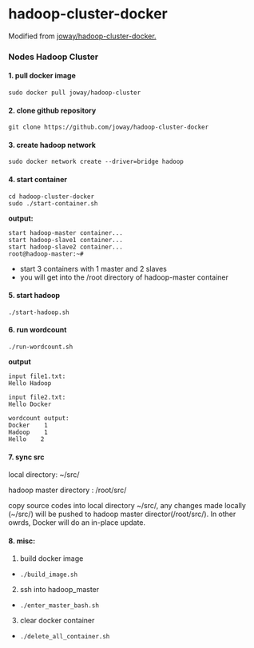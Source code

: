 # hadoop-cluster-docker
Modified from [joway/hadoop-cluster-docker.](https://github.com/joway/hadoop-cluster-docker)

### Nodes Hadoop Cluster

#### 1. pull docker image

```
sudo docker pull joway/hadoop-cluster

```

#### 2. clone github repository

```
git clone https://github.com/joway/hadoop-cluster-docker
```

#### 3. create hadoop network

```
sudo docker network create --driver=bridge hadoop
```

#### 4. start container

```
cd hadoop-cluster-docker
sudo ./start-container.sh
```

**output:**

```
start hadoop-master container...
start hadoop-slave1 container...
start hadoop-slave2 container...
root@hadoop-master:~# 
```
- start 3 containers with 1 master and 2 slaves
- you will get into the /root directory of hadoop-master container

#### 5. start hadoop

```
./start-hadoop.sh
```

#### 6. run wordcount

```
./run-wordcount.sh
```

**output**

```
input file1.txt:
Hello Hadoop

input file2.txt:
Hello Docker

wordcount output:
Docker    1
Hadoop    1
Hello    2
```

#### 7. sync src

local directory: \~/src/

hadoop master directory : /root/src/

copy source codes into local directory \~/src/, any changes made locally (\~/src/) will be pushed to hadoop master director(/root/src/). In other owrds, Docker will do an in-place update.

#### 8. misc:
1. build docker image  
* `./build_image.sh`
2. ssh into hadoop_master   
* `./enter_master_bash.sh`
3. clear docker container  
* `./delete_all_container.sh`

